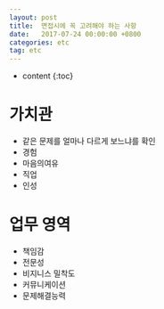 ```yaml
---
layout: post
title:  면접시에 꼭 고려해야 하는 사항
date:   2017-07-24 00:00:00 +0800
categories: etc
tag: etc
---
```


* content
{:toc}


가치관
====================================
- 같은 문제를 얼마나 다르게 보느냐를 확인
- 경험
- 마음의여유
- 직업
- 인성

업무 영역
====================================
- 책임감
- 전문성
- 비지니스 밀착도
- 커뮤니케이션
- 문제해결능력